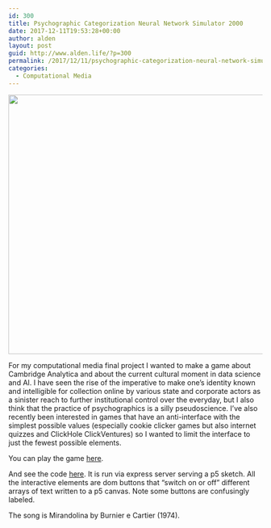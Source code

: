 ```yaml
---
id: 300
title: Psychographic Categorization Neural Network Simulator 2000
date: 2017-12-11T19:53:28+00:00
author: alden
layout: post
guid: http://www.alden.life/?p=300
permalink: /2017/12/11/psychographic-categorization-neural-network-simulator-2000/
categories:
  - Computational Media
---
```

<img class="alignnone wp-image-301 size-full" src="http://www.alden.life/wp-content/uploads/2017/12/Screenshot-2017-12-11-02.03.59.png" alt="" width="548" height="514" srcset="http://www.alden.life/wp-content/uploads/2017/12/Screenshot-2017-12-11-02.03.59.png 548w, http://www.alden.life/wp-content/uploads/2017/12/Screenshot-2017-12-11-02.03.59-300x281.png 300w" sizes="(max-width: 548px) 100vw, 548px" />

For my computational media final project I wanted to make a game about Cambridge Analytica and about the current cultural moment in data science and AI. I have seen the rise of the imperative to make one&#8217;s identity known and intelligible for collection online by various state and corporate actors as a sinister reach to further institutional control over the everyday, but I also think that the practice of psychographics is a silly pseudoscience. I&#8217;ve also recently been interested in games that have an anti-interface with the simplest possible values (especially cookie clicker games but also internet quizzes and ClickHole ClickVentures) so I wanted to limit the interface to just the fewest possible elements.

You can play the game [here](https://tinyurl.com/y9yhbtt7).

And see the code [here](https://github.com/miamiww/ComputationalMedia/tree/master/FinalProject). It is run via express server serving a p5 sketch. All the interactive elements are dom buttons that &#8220;switch on or off&#8221; different arrays of text written to a p5 canvas. Note some buttons are confusingly labeled.

The song is Mirandolina by Burnier e Cartier (1974).